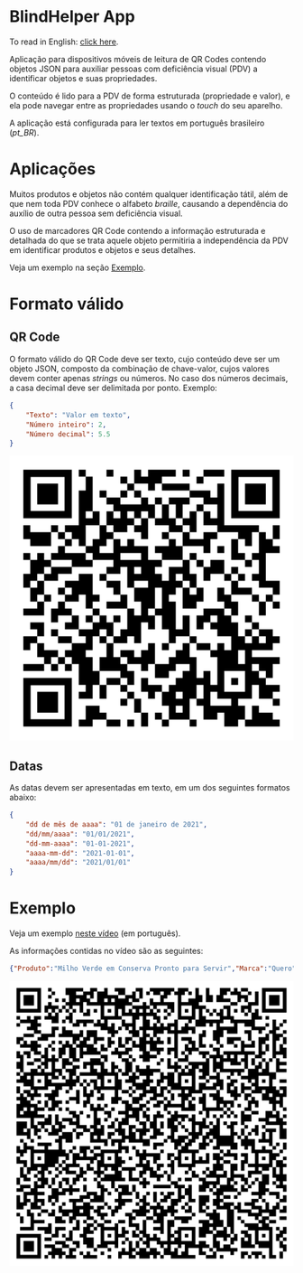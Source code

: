 # BlindHelper App

To read in English: [click here](README_ENGLISH.md).

Aplicação para dispositivos móveis de leitura de QR Codes contendo objetos JSON para auxiliar pessoas
com deficiência visual (PDV) a identificar objetos e suas propriedades.

O conteúdo é lido para a PDV de forma estruturada (propriedade e valor), e ela pode navegar entre 
as propriedades usando o _touch_ do seu aparelho.

A aplicação está configurada para ler textos em português brasileiro (_pt_BR_).

# Aplicações

Muitos produtos e objetos não contém qualquer identificação tátil, além de que nem toda PDV conhece 
o alfabeto _braille_, causando a dependência do auxílio de outra pessoa sem deficiência visual. 

O uso de marcadores QR Code contendo a informação estruturada e detalhada do que se trata aquele 
objeto permitiria a independência da PDV em identificar produtos e objetos e seus detalhes.

Veja um exemplo na seção [Exemplo](#exemplo).

# Formato válido

## QR Code

O formato válido do QR Code deve ser texto, cujo conteúdo deve ser um objeto JSON, composto da combinação
de chave-valor, cujos valores devem conter apenas _strings_ ou números. No caso dos números decimais,
a casa decimal deve ser delimitada por ponto. Exemplo:

```json
{
	"Texto": "Valor em texto",
	"Número inteiro": 2,
	"Número decimal": 5.5
}
```

![QRCode de Exemplo](exemplos/qr-code-formato-valido.png)

## Datas

As datas devem ser apresentadas em texto, em um dos seguintes formatos abaixo:

```json
{
	"dd de mês de aaaa": "01 de janeiro de 2021",
	"dd/mm/aaaa": "01/01/2021",
	"dd-mm-aaaa": "01-01-2021",
	"aaaa-mm-dd": "2021-01-01",
	"aaaa/mm/dd": "2021/01/01" 
}
```

# <a id='exemplo'>Exemplo

Veja um exemplo [neste vídeo](exemplos/exemplo_aplicacao.mp4) (em português). 

As informações contidas no vídeo são as seguintes:

```json
{"Produto":"Milho Verde em Conserva Pronto para Servir","Marca":"Quero","Peso Líquido":"280g","Informação Nutricional":"Porção de 130g. Valor energético: 179kcal. Carboidratos: 37g. Proteínas: 8,6g. Gorduras totais: 0,8g. Gorduras saturadas: 0g. Gorduras trans: 0g. Fibra alimentar: 5,1g. Sódio: 447mg.","Alérgicos":"Não contém glúten. Pode conter soja.","Validade":"Novembro de 2022"}
```

![QRCode Milho Verde](exemplos/qr-code-exemplo.png)
